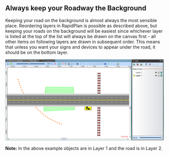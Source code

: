 ## Always keep your Roadway the Background 

Keeping your road on the background is almost always the most sensible place. Reordering layers in RapidPlan is possible as described above, but keeping your roads on the background will be easiest since whichever layer is listed at the top of the list will always be drawn on the canvas first - all other items on following layers are drawn in subsequent order. This means that unless you want your signs and devices to appear under the road, it should be on the bottom layer.

![The_Importance_of_Layer_Order](./assets/The_Importance_of_Layer_Order.png)

**Note:** In the above example objects are in Layer 1 and the road is in Layer 2.